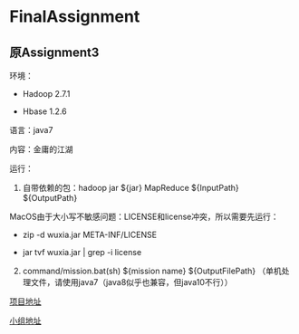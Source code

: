 # FinalAssignment

## 原Assignment3

环境：

- Hadoop 2.7.1

- Hbase 1.2.6

语言：java7

内容：金庸的江湖

运行：

1. 自带依赖的包：hadoop jar ${jar} MapReduce ${InputPath} ${OutputPath}

MacOS由于大小写不敏感问题：LICENSE和license冲突，所以需要先运行：

- zip -d wuxia.jar META-INF/LICENSE

- jar tvf wuxia.jar | grep -i license

2. command/mission.bat(sh) ${mission name} ${OutputFilePath} （单机处理文件，请使用java7（java8似乎也兼容，但java10不行））

[项目地址](https://github.com/NJUA422Hadoop/Assignment3)

[小组地址](https://github.com/NJUA422Hadoop)
